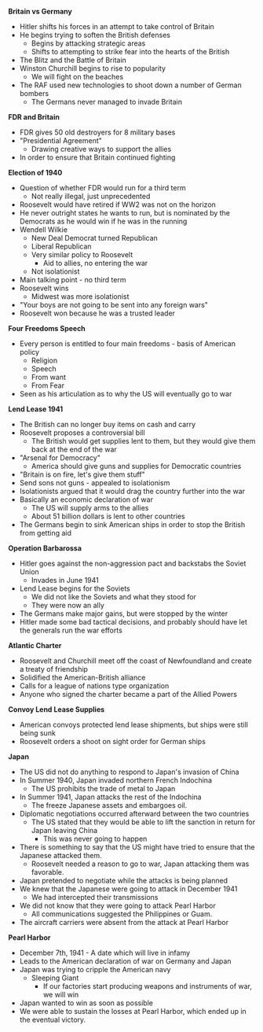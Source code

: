 **Britain vs Germany**
- Hitler shifts his forces in an attempt to take control of Britain
- He begins trying to soften the British defenses
	- Begins by attacking strategic areas 
	- Shifts to attempting to strike fear into the hearts of the British
- The Blitz and the Battle of Britain
- Winston Churchill begins to rise to popularity
	- We will fight on the beaches
- The RAF used new technologies to shoot down a number of German bombers
	- The Germans never managed to invade Britain

**FDR and Britain**
- FDR gives 50 old destroyers for 8 military bases
- "Presidential Agreement"
	- Drawing creative ways to support the allies
- In order to ensure that Britain continued fighting

**Election of 1940**
- Question of whether FDR would run for a third term
	- Not really illegal, just unprecedented
- Roosevelt would have retired if WW2 was not on the horizon
- He never outright states he wants to run, but is nominated by the Democrats as he would win if he was in the running
- Wendell Wilkie
	- New Deal Democrat turned Republican
	- Liberal Republican
	- Very similar policy to Roosevelt
		- Aid to allies, no entering the war
	- Not isolationist
- Main talking point - no third term
- Roosevelt wins
	- Midwest was more isolationist
- "Your boys are not going to be sent into any foreign wars"
- Roosevelt won because he was a trusted leader

**Four Freedoms Speech**
- Every person is entitled to four main freedoms - basis of American policy
	- Religion
	- Speech
	- From want
	- From Fear
- Seen as his articulation as to why the US will eventually go to war

**Lend Lease 1941**
- The British can no longer buy items on cash and carry
- Roosevelt proposes a controversial bill
	- The British would get supplies lent to them, but they would give them back at the end of the war
- "Arsenal for Democracy"
	- America should give guns and supplies for Democratic countries
- "Britain is on fire, let's give them stuff"
- Send sons not guns - appealed to isolationism 
- Isolationists argued that it would drag the country further into the war
- Basically an economic declaration of war
	- The US will supply arms to the allies
	- About 51 billion dollars is lent to other countries
- The Germans begin to sink American ships in order to stop the British from getting aid

**Operation Barbarossa**
- Hitler goes against the non-aggression pact and backstabs the Soviet Union
	- Invades in June 1941
- Lend Lease begins for the Soviets
	- We did not like the Soviets and what they stood for
	- They were now an ally
- The Germans make major gains, but were stopped by the winter
- Hitler made some bad tactical decisions, and probably should have let the generals run the war efforts

**Atlantic Charter**
- Roosevelt and Churchill meet off the coast of Newfoundland and create a treaty of friendship
- Solidified the American-British alliance
- Calls for a league of nations type organization
- Anyone who signed the charter became a part of the Allied Powers

**Convoy Lend Lease Supplies**
- American convoys protected lend lease shipments, but ships were still being sunk
- Roosevelt orders a shoot on sight order for German ships

**Japan**
- The US did not do anything to respond to Japan's invasion of China
- In Summer 1940, Japan invaded northern French Indochina
	- The US prohibits the trade of metal to Japan
- In Summer 1941, Japan attacks the rest of the Indochina
	- The freeze Japanese assets and embargoes oil. 
- Diplomatic negotiations occurred afterward between the two countries
	- The US stated that they would be able to lift the sanction in return for Japan leaving China
		- This was never going to happen
- There is something to say that the US might have tried to ensure that the Japanese attacked them. 
	- Roosevelt needed a reason to go to war, Japan attacking them was favorable. 
- Japan pretended to negotiate while the attacks is being planned
- We knew that the Japanese were going to attack in December 1941
	- We had intercepted their transmissions
- We did not know that they were going to attack Pearl Harbor
	- All communications suggested the Philippines or Guam. 
- The aircraft carriers were absent from the attack at Pearl Harbor

**Pearl Harbor**
- December 7th, 1941 - A date which will live in infamy
- Leads to the American declaration of war on Germany and Japan
- Japan was trying to cripple the American navy
	- Sleeping Giant
		- If our factories start producing weapons and instruments of war, we will win
- Japan wanted to win as soon as possible
- We were able to sustain the losses at Pearl Harbor, which ended up in the eventual victory. 
